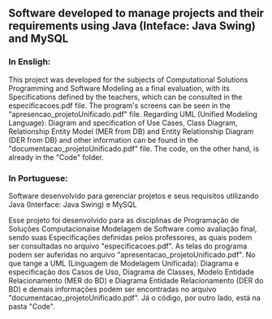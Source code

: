 ## Software developed to manage projects and their requirements using Java (Inteface: Java Swing) and MySQL


### In Ensligh:

This project was developed for the subjects of Computational Solutions Programming and Software Modeling as a final evaluation, with its Specifications defined by the teachers, which can be consulted in the especificacoes.pdf file. The program's screens can be seen in the "apresencao_projetoUnificado.pdf" file. Regarding UML (Unified Modeling Language): Diagram and specification of Use Cases, Class Diagram, Relationship Entity Model (MER from DB) and Entity Relationship Diagram (DER from DB) and other information can be found in the "documentacao_projetoUnificado.pdf" file. The code, on the other hand, is already in the "Code" folder.

### In Portuguese:

Software desenvolvido para gerenciar projetos e seus requisitos utilizando Java (Interface: Java Swing) e MySQL

Esse projeto foi desenvolvido para as disciplinas de Programação de Soluções Computacionaise Modelagem de Software como avaliação final, sendo suas Especificações definidas pelos professores, as quais podem ser consultadas no arquivo "especificacoes.pdf". As telas do programa podem ser auferidas no arquivo "apresentacao_projetoUnificado.pdf". No que tange a UML (Linguagem de Modelagem Unificada):  Diagrama e especificação dos Casos de Uso, Diagrama de Classes, Modelo Entidade Relacionamento (MER do BD) e Diagrama Entidade Relacionamento (DER do BD) e demais informações podem ser encontradas no arquivo "documentacao_projetoUnificado.pdf". Já o código, por outro lado, está na pasta "Code".
